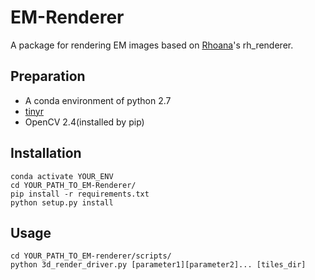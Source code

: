 # EM-Renderer
A package for rendering EM images based on [Rhoana](https://github.com/Rhoana)'s rh_renderer.

## Preparation
+ A conda environment of python 2.7
+ [tinyr](https://github.com/HoraceKem/tinyr)
+ OpenCV 2.4(installed by pip)

## Installation
```
conda activate YOUR_ENV  
cd YOUR_PATH_TO_EM-Renderer/  
pip install -r requirements.txt  
python setup.py install  
```
## Usage
```
cd YOUR_PATH_TO_EM-renderer/scripts/  
python 3d_render_driver.py [parameter1][parameter2]... [tiles_dir]  
```
